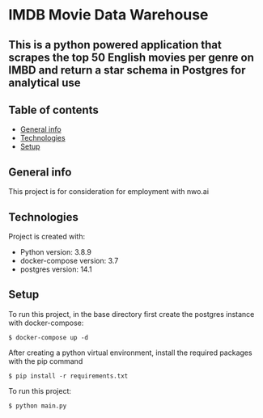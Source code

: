 IMDB Movie Data Warehouse
============
This is a python powered application that scrapes the top 50 English movies per genre on IMBD and return a star schema in Postgres for analytical use
---

## Table of contents
* [General info](#general-info)
* [Technologies](#technologies)
* [Setup](#setup)

## General info
This project is for consideration for employment with nwo.ai
	
## Technologies
Project is created with:
* Python version: 3.8.9
* docker-compose version: 3.7
* postgres version: 14.1
	
## Setup
To run this project, in the base directory first create the postgres instance with docker-compose:

```
$ docker-compose up -d
```

After creating a python virtual environment, install the required packages with the pip command

```
$ pip install -r requirements.txt
```


To run this project:

```
$ python main.py
```
